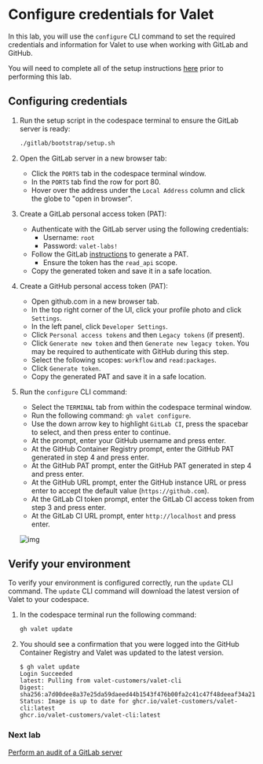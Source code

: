 # Configure credentials for Valet

In this lab, you will use the `configure` CLI command to set the required credentials and information for Valet to use when working with GitLab and GitHub.

You will need to complete all of the setup instructions [here](./readme.md#configure-your-codespace) prior to performing this lab.

## Configuring credentials

1. Run the setup script in the codespace terminal to ensure the GitLab server is ready:

    ```bash
    ./gitlab/bootstrap/setup.sh
    ```

2. Open the GitLab server in a new browser tab:
    - Click the `PORTS` tab in the codespace terminal window.
    - In the `PORTS` tab find the row for port 80.
    - Hover over the address under the `Local Address` column and click the globe to "open in browser".

3. Create a GitLab personal access token (PAT):
    - Authenticate with the GitLab server using the following credentials:
      - Username: `root`
      - Password: `valet-labs!`
    - Follow the GitLab [instructions](https://docs.gitlab.com/ee/user/profile/personal_access_tokens.html#create-a-personal-access-token) to generate a PAT.
      - Ensure the token has the `read_api` scope.
    - Copy the generated token and save it in a safe location.

4. Create a GitHub personal access token (PAT):
    - Open github.com in a new browser tab.
    - In the top right corner of the UI, click your profile photo and click `Settings`.
    - In the left panel, click `Developer Settings`.
    - Click `Personal access tokens` and then `Legacy tokens` (if present).
    - Click `Generate new token` and then `Generate new legacy token`. You may be required to authenticate with GitHub during this step.
    - Select the following scopes: `workflow` and `read:packages`.
    - Click `Generate token`.
    - Copy the generated PAT and save it in a safe location.

5. Run the `configure` CLI command:
    - Select the `TERMINAL` tab from within the codespace terminal window.
    - Run the following command: `gh valet configure`.
    - Use the down arrow key to highlight `GitLab CI`, press the spacebar to select, and then press enter to continue.
    - At the prompt, enter your GitHub username and press enter.
    - At the GitHub Container Registry prompt, enter the GitHub PAT generated in step 4 and press enter.
    - At the GitHub PAT prompt, enter the GitHub PAT generated in step 4 and press enter.
    - At the GitHub URL prompt, enter the GitHub instance URL or press enter to accept the default value (`https://github.com`).
    - At the GitLab CI token prompt, enter the GitLab CI access token from step 3 and press enter.
    - At the GitLab CI URL prompt, enter `http://localhost` and press enter.

    ![img](https://user-images.githubusercontent.com/18723510/183990474-d0b2559c-d2bf-40d9-ac43-19af53e45329.png)

## Verify your environment

To verify your environment is configured correctly, run the `update` CLI command. The `update` CLI command will download the latest version of Valet to your codespace.

1. In the codespace terminal run the following command:

   ```bash
   gh valet update
   ```

2. You should see a confirmation that you were logged into the GitHub Container Registry and Valet was updated to the latest version.

   ```console
   $ gh valet update
   Login Succeeded
   latest: Pulling from valet-customers/valet-cli
   Digest: sha256:a7d00dee8a37e25da59daeed44b1543f476b00fa2c41c47f48deeaf34a215bbb
   Status: Image is up to date for ghcr.io/valet-customers/valet-cli:latest
   ghcr.io/valet-customers/valet-cli:latest
   ```

### Next lab

[Perform an audit of a GitLab server](./2-audit.md)
